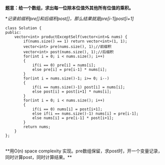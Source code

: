 **题意：给一个数组，求出每一位除本位值外其他所有位值的乘积。**

**记录前缀积pre[]和后缀积post[]，那么结果就是pre[i-1]*post[i+1]**
```
class Solution {
public:
    vector<int> productExceptSelf(vector<int>& nums) {
        if(nums.size() == 1) return vector<int>(1, 1);
        vector<int> pre(nums.size(), 1);//前缀积
        vector<int> post(nums.size(), 1);//后缀积
        for(int i = 0; i < nums.size(); i++)
        {
            if(i == 0) pre[i] = nums[i];
            else pre[i] = pre[i-1] * nums[i];
        }
        for(int i = nums.size()-1; i>= 0; i--)
        {
            if(i == nums.size()-1) post[i] = nums[i];
            else post[i] = post[i+1] * nums[i];
        }
        for(int i = 0; i < nums.size(); i++)
        {
            if(i == 0) nums[i] = post[i+1];
            else if(i == nums.size()-1) nums[i] = pre[i-1];
            else nums[i] = pre[i-1] * post[i+1];
        }
        return nums;
    }
};
```
<br/>
**用O(n) space complexity 实现。pre数组保留，求post时，开一个变量记录，同时计算post，同时计算结果。**